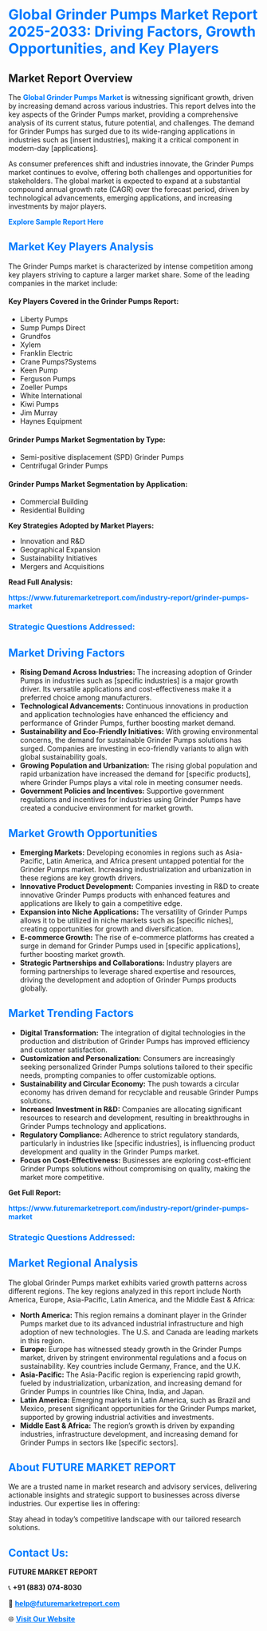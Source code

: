 <h1 style="color: #007BFF;">Global Grinder Pumps Market Report 2025-2033: Driving Factors, Growth Opportunities, and Key Players</h1>

<section id="overview">
<h2>Market Report Overview</h2>
<p>The <a href="https://www.futuremarketreport.com/industry-report/grinder-pumps-market" style="color: #007BFF; text-decoration: none;"><strong>Global Grinder Pumps Market</strong></a> is witnessing significant growth, driven by increasing demand across various industries. This report delves into the key aspects of the Grinder Pumps market, providing a comprehensive analysis of its current status, future potential, and challenges. The demand for Grinder Pumps has surged due to its wide-ranging applications in industries such as [insert industries], making it a critical component in modern-day [applications].</p>
<p>As consumer preferences shift and industries innovate, the Grinder Pumps market continues to evolve, offering both challenges and opportunities for stakeholders. The global market is expected to expand at a substantial compound annual growth rate (CAGR) over the forecast period, driven by technological advancements, emerging applications, and increasing investments by major players.</p>
</section>

<section id="overview">
<p><a href="https://www.futuremarketreport.com/request-sample/reportId=61768" style="color: #007BFF; text-decoration: none;"><strong>Explore Sample Report Here</strong></a></p>
</section>

<section id="key-players">
<h2 style="color: #007BFF;">Market Key Players Analysis</h2>
<p>The Grinder Pumps market is characterized by intense competition among key players striving to capture a larger market share. Some of the leading companies in the market include:</p>
<h4>Key Players Covered in the Grinder Pumps Report:</h4>
<ul><li>Liberty Pumps</li><li>Sump Pumps Direct</li><li>Grundfos</li><li>Xylem</li><li>Franklin Electric</li><li>Crane Pumps?Systems</li><li>Keen Pump</li><li>Ferguson Pumps</li><li>Zoeller Pumps</li><li>White International</li><li>Kiwi Pumps</li><li>Jim Murray</li><li>Haynes Equipment</li></ul>
<h4>Grinder Pumps Market Segmentation by Type:</h4>
<ul><li>Semi-positive displacement (SPD) Grinder Pumps</li><li>Centrifugal Grinder Pumps</li></ul>

<h4>Grinder Pumps Market Segmentation by Application:</h4>
<ul><li>Commercial Building</li><li>Residential Building</li></ul>
<p><strong>Key Strategies Adopted by Market Players:</strong></p>
<ul>
<li>Innovation and R&D</li>
<li>Geographical Expansion</li>
<li>Sustainability Initiatives</li>
<li>Mergers and Acquisitions</li>
</ul>
</section>

<section>
<p><strong>Read Full Analysis: </strong></p><a href="https://www.futuremarketreport.com/industry-report/grinder-pumps-market" style="color: #007BFF; text-decoration: none;"><strong>https://www.futuremarketreport.com/industry-report/grinder-pumps-market</strong></a>
<h3 style="color: #007BFF;">Strategic Questions Addressed:</h3>
</section>

<section id="driving-factors">
<h2 style="color: #007BFF;">Market Driving Factors</h2>
<ul>
<li><strong>Rising Demand Across Industries:</strong> The increasing adoption of Grinder Pumps in industries such as [specific industries] is a major growth driver. Its versatile applications and cost-effectiveness make it a preferred choice among manufacturers.</li>
<li><strong>Technological Advancements:</strong> Continuous innovations in production and application technologies have enhanced the efficiency and performance of Grinder Pumps, further boosting market demand.</li>
<li><strong>Sustainability and Eco-Friendly Initiatives:</strong> With growing environmental concerns, the demand for sustainable Grinder Pumps solutions has surged. Companies are investing in eco-friendly variants to align with global sustainability goals.</li>
<li><strong>Growing Population and Urbanization:</strong> The rising global population and rapid urbanization have increased the demand for [specific products], where Grinder Pumps plays a vital role in meeting consumer needs.</li>
<li><strong>Government Policies and Incentives:</strong> Supportive government regulations and incentives for industries using Grinder Pumps have created a conducive environment for market growth.</li>
</ul>
</section>

<section id="growth-opportunities">
<h2 style="color: #007BFF;">Market Growth Opportunities</h2>
<ul>
<li><strong>Emerging Markets:</strong> Developing economies in regions such as Asia-Pacific, Latin America, and Africa present untapped potential for the Grinder Pumps market. Increasing industrialization and urbanization in these regions are key growth drivers.</li>
<li><strong>Innovative Product Development:</strong> Companies investing in R&D to create innovative Grinder Pumps products with enhanced features and applications are likely to gain a competitive edge.</li>
<li><strong>Expansion into Niche Applications:</strong> The versatility of Grinder Pumps allows it to be utilized in niche markets such as [specific niches], creating opportunities for growth and diversification.</li>
<li><strong>E-commerce Growth:</strong> The rise of e-commerce platforms has created a surge in demand for Grinder Pumps used in [specific applications], further boosting market growth.</li>
<li><strong>Strategic Partnerships and Collaborations:</strong> Industry players are forming partnerships to leverage shared expertise and resources, driving the development and adoption of Grinder Pumps products globally.</li>
</ul>
</section>

<section id="trending-factors">
<h2 style="color: #007BFF;">Market Trending Factors</h2>
<ul>
<li><strong>Digital Transformation:</strong> The integration of digital technologies in the production and distribution of Grinder Pumps has improved efficiency and customer satisfaction.</li>
<li><strong>Customization and Personalization:</strong> Consumers are increasingly seeking personalized Grinder Pumps solutions tailored to their specific needs, prompting companies to offer customizable options.</li>
<li><strong>Sustainability and Circular Economy:</strong> The push towards a circular economy has driven demand for recyclable and reusable Grinder Pumps solutions.</li>
<li><strong>Increased Investment in R&D:</strong> Companies are allocating significant resources to research and development, resulting in breakthroughs in Grinder Pumps technology and applications.</li>
<li><strong>Regulatory Compliance:</strong> Adherence to strict regulatory standards, particularly in industries like [specific industries], is influencing product development and quality in the Grinder Pumps market.</li>
<li><strong>Focus on Cost-Effectiveness:</strong> Businesses are exploring cost-efficient Grinder Pumps solutions without compromising on quality, making the market more competitive.</li>
</ul>
</section>

<section>
<p><strong>Get Full Report: </strong></p><a href="https://www.futuremarketreport.com/industry-report/grinder-pumps-market" style="color: #007BFF; text-decoration: none;"><strong>https://www.futuremarketreport.com/industry-report/grinder-pumps-market</strong></a>
<h3 style="color: #007BFF;">Strategic Questions Addressed:</h3>
</section>


<section id="regional-analysis">
<h2 style="color: #007BFF;">Market Regional Analysis</h2>
<p>The global Grinder Pumps market exhibits varied growth patterns across different regions. The key regions analyzed in this report include North America, Europe, Asia-Pacific, Latin America, and the Middle East & Africa:</p>
<ul>
<li><strong>North America:</strong> This region remains a dominant player in the Grinder Pumps market due to its advanced industrial infrastructure and high adoption of new technologies. The U.S. and Canada are leading markets in this region.</li>
<li><strong>Europe:</strong> Europe has witnessed steady growth in the Grinder Pumps market, driven by stringent environmental regulations and a focus on sustainability. Key countries include Germany, France, and the U.K.</li>
<li><strong>Asia-Pacific:</strong> The Asia-Pacific region is experiencing rapid growth, fueled by industrialization, urbanization, and increasing demand for Grinder Pumps in countries like China, India, and Japan.</li>
<li><strong>Latin America:</strong> Emerging markets in Latin America, such as Brazil and Mexico, present significant opportunities for the Grinder Pumps market, supported by growing industrial activities and investments.</li>
<li><strong>Middle East & Africa:</strong> The region’s growth is driven by expanding industries, infrastructure development, and increasing demand for Grinder Pumps in sectors like [specific sectors].</li>
</ul>
</section>

<footer>
<h2 style="color: #007BFF;">About FUTURE MARKET REPORT</h2>
<p>We are a trusted name in market research and advisory services, delivering actionable insights and strategic support to businesses across diverse industries. Our expertise lies in offering:</p>

<p>Stay ahead in today’s competitive landscape with our tailored research solutions.</p>

<h2 style="color: #007BFF;">Contact Us:</h2>
<p><strong>FUTURE MARKET REPORT</strong></p>
<p>📞 <strong>+91 (883) 074-8030</strong></p>
<p>📧 <strong><a href="mailto:help@futuremarketreport.com" style="color: #007BFF;">help@futuremarketreport.com</a></strong></p>
<p>🌐 <strong><a href="https://www.futuremarketreport.com/" style="color: #007BFF;">Visit Our Website</a></strong></p>
</footer>